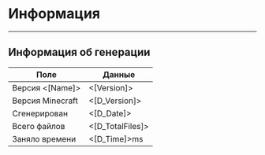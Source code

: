 # Информация

---

## Информация об генерации

| Поле | Данные |
|------|--------|
| Версия <[Name]>  | <[Version]> |
| Версия Minecraft | <[D_Version]> |
| Сгенерирован     | <[D_Date]> |
| Всего файлов     | <[D_TotalFiles]> |
| Заняло времени   | <[D_Time]>ms |